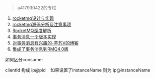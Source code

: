 
> a417930422的专栏

1. [rocketmq设计与实现](http://blog.csdn.net/a417930422/article/category/6423649)
2. [rocketmq源码分析及注意事项](http://blog.csdn.net/a417930422/article/category/6086259)
3. [RocketMQ深度解析](http://blog.csdn.net/chunlongyu/article/category/6638499)
4. [事务消息一个版本实现](https://github.com/beston123/Tarzan)
5. [对事务消息有兴趣的-](http://www.yunai.me/RocketMQ/message-transaction/)[芋艿V的博客](http://www.yunai.me)
6. [集成了事务消息到RMQ4.0版](https://github.com/binzhaomobile/incubator-rocketmq/tree/release-4.0.0-incubating)

如何区分consumer

clientId 构成 ip@pid    如果设置了instanceName 则为 ip@instanceName
